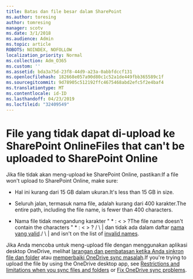 ```yaml
---
title: Batas dan file besar dalam SharePoint
ms.author: toresing
author: tomresing
manager: scotv
ms.date: 3/1/2018
ms.audience: Admin
ms.topic: article
ROBOTS: NOINDEX, NOFOLLOW
localization_priority: Normal
ms.collection: Adm_O365
ms.custom: ''
ms.assetid: bda3a75d-23f8-44d9-a23a-0abbfdccf131
ms.openlocfilehash: 182668e057a90d80c1c52a1de449fbb365589c1f
ms.sourcegitcommit: 9d78905c512192ffc4675468abd2efc5f2e4baf4
ms.translationtype: MT
ms.contentlocale: id-ID
ms.lasthandoff: 04/23/2019
ms.locfileid: "32409549"
---
```

# <a name="files-that-cant-be-uploaded-to-sharepoint-online"></a><span data-ttu-id="55b03-102">File yang tidak dapat di-upload ke SharePoint Online</span><span class="sxs-lookup"><span data-stu-id="55b03-102">Files that can't be uploaded to SharePoint Online</span></span>

<span data-ttu-id="55b03-103">Jika file tidak akan meng-upload ke SharePoint Online, pastikan:</span><span class="sxs-lookup"><span data-stu-id="55b03-103">If a file won't upload to SharePoint Online, make sure:</span></span>
  
- <span data-ttu-id="55b03-104">Hal ini kurang dari 15 GB dalam ukuran.</span><span class="sxs-lookup"><span data-stu-id="55b03-104">It's less than 15 GB in size.</span></span>
    
- <span data-ttu-id="55b03-105">Seluruh jalan, termasuk nama file, adalah kurang dari 400 karakter.</span><span class="sxs-lookup"><span data-stu-id="55b03-105">The entire path, including the file name, is fewer than 400 characters.</span></span>
    
- <span data-ttu-id="55b03-106">Nama file tidak mengandung karakter " \* : \< \> ?</span><span class="sxs-lookup"><span data-stu-id="55b03-106">The file name doesn't contain the characters " \* : \< \> ?</span></span> <span data-ttu-id="55b03-107">/ \ | dan tidak ada dalam daftar [nama yang valid](https://go.microsoft.com/fwlink/?linkid=866430).</span><span class="sxs-lookup"><span data-stu-id="55b03-107">/ \ | and isn't on the list of [invalid names](https://go.microsoft.com/fwlink/?linkid=866430).</span></span>
    
<span data-ttu-id="55b03-108">Jika Anda mencoba untuk meng-upload file dengan menggunakan aplikasi desktop OneDrive, melihat [larangan dan pembatasan ketika Anda sinkron file dan folder](http://go.microsoft.com/fwlink/p/?LinkID=717734) atau [memperbaiki OneDrive sync masalah](https://go.microsoft.com/fwlink/?linkid=866431).</span><span class="sxs-lookup"><span data-stu-id="55b03-108">If you're trying to upload the file by using the OneDrive desktop app, see [Restrictions and limitations when you sync files and folders](http://go.microsoft.com/fwlink/p/?LinkID=717734) or [Fix OneDrive sync problems](https://go.microsoft.com/fwlink/?linkid=866431).</span></span>
  

